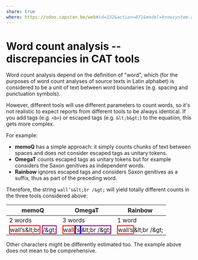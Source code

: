 ```yaml
---
share: true
where: https://odoo.capstan.be/web#id=332&action=871&model=knowsystem.article&view_type=form&cids=1&menu_id=592
---
```


# Word count analysis -- discrepancies in CAT tools

Word count analysis depend on the definition of "word", which (for the purposes of word count analyses of source texts in Latin alphabet) is considered to be a unit of text between word boundaries (e.g. spacing and punctuation symbols). 

However, different tools will use different parameters to count words, so it's not realistic to expect reports from different tools to be always identical. If you add tags (e.g. `<b>`) or escaped tags (e.g. `&lt;b&gt;`) to the equation, this gets more complex. 

For example:

  * **memoQ** has a simple approach: it simply counts chunks of text between spaces and does not consider escaped tags as unitary tokens.
  * **OmegaT** counts escaped tags as unitary tokens but for example considers the Saxon genitives as independent words.
  * **Rainbow** ignores escaped tags and considers Saxon genitives as a suffix, thus as part of the preceding word.

Therefore, the string `wall’s&lt;br /&gt;` will yield totally different counts in the three tools considered above:

| memoQ                | OmegaT               | Rainbow                   |
|---|---|---| 
| 2 words              | 3 words              | 1 word                    |
| <span style="border:2px solid red;">wall’s&amp;lt;br</span> <span style="border:2px solid purple;">/&amp;gt;</span> |  <span style="border:2px solid red;">wall</span><span style="border:2px solid blue;">’s</span><span style="border:2px solid purple;">&amp;lt;br /&amp;gt;</span> |  <span style="border:2px solid red;">wall’s</span>&amp;lt;br /&amp;gt; | 

Other characters might be differently estimated too. The example above does not mean to be comprehensive. 

